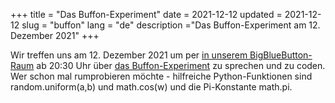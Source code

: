 +++
title = "Das Buffon-Experiment"
date = 2021-12-12
updated = 2021-12-12
slug = "buffon"
lang = "de"
description ="Das Buffon-Experiment am 12. Dezember 2021"
+++

Wir treffen uns am 12. Dezember 2021 um per [in unserem BigBlueButton-Raum](https://bbb.cyber4edu.org/b/der-0rc-8x7-4re)
ab 20:30 Uhr über
[das Buffon-Experiment](https://www.mathe-museum.uni-passau.de/digitale-exponate-zum-ausprobieren/das-buffon-experiment/)
zu sprechen und zu coden. Wer schon mal rumprobieren möchte - hilfreiche Python-Funktionen sind random.uniform(a,b) und
math.cos(w) und die Pi-Konstante math.pi.
